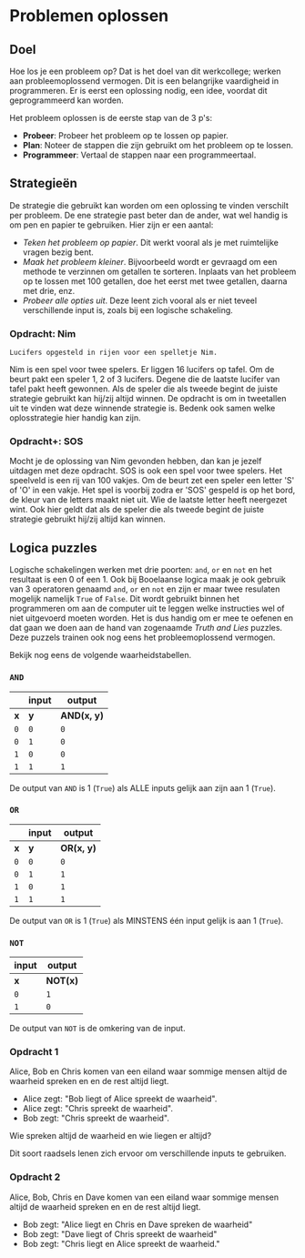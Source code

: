 # Problemen oplossen

## Doel

Hoe los je een probleem op? Dat is het doel van dit werkcollege; werken aan probleemoplossend vermogen. Dit is een belangrijke vaardigheid in programmeren. Er is eerst een oplossing nodig, een idee, voordat dit geprogrammeerd kan worden.

Het probleem oplossen is de eerste stap van de 3 p's:

- **Probeer**: Probeer het probleem op te lossen op papier.
- **Plan**: Noteer de stappen die zijn gebruikt om het probleem op te lossen.
- **Programmeer**: Vertaal de stappen naar een programmeertaal.

## Strategieën

De strategie die gebruikt kan worden om een oplossing te vinden verschilt per probleem. De ene strategie past beter dan de ander, wat wel handig is om pen en papier te gebruiken. Hier zijn er een aantal:

-   *Teken het probleem op papier*. Dit werkt vooral als je met ruimtelijke vragen bezig bent.
-   *Maak het probleem kleiner*. Bijvoorbeeld wordt er gevraagd om een methode te verzinnen om getallen te sorteren. Inplaats van het probleem op te lossen met 100 getallen, doe het eerst met twee getallen, daarna met drie, enz.
-   *Probeer alle opties uit*. Deze leent zich vooral als er niet teveel verschillende input is, zoals bij een logische schakeling.


### Opdracht: Nim

```{figure} images/1/NimGame.png
Lucifers opgesteld in rijen voor een spelletje Nim.
```

Nim is een spel voor twee spelers. Er liggen 16 lucifers op tafel. Om de beurt pakt een speler 1, 2 of 3 lucifers. Degene die de laatste lucifer van tafel pakt heeft gewonnen. Als de speler die als tweede begint de juiste strategie gebruikt kan hij/zij altijd winnen. De opdracht is om in tweetallen uit te vinden wat deze winnende strategie is. Bedenk ook samen welke oplosstrategie hier handig kan zijn.

### Opdracht+: SOS

Mocht je de oplossing van Nim gevonden hebben, dan kan je jezelf uitdagen met deze opdracht. SOS is ook een spel voor twee spelers. Het speelveld is een rij van 100 vakjes. Om de beurt zet een speler een letter 'S' of 'O' in een vakje. Het spel is voorbij zodra er 'SOS' gespeld is op het bord, de kleur van de letters maakt niet uit. Wie de laatste letter heeft neergezet wint. Ook hier geldt dat als de speler die als tweede begint de juiste strategie gebruikt hij/zij altijd kan winnen.

## Logica puzzles

Logische schakelingen werken met drie poorten: `and`, `or` en `not` en het resultaat is een 0 of een 1. Ook bij Booelaanse logica maak je ook gebruik van 3 operatoren genaamd `and`, `or` en `not` en zijn er maar twee resulaten mogelijk namelijk `True` of `False`. Dit wordt gebruikt binnen het programmeren om aan de computer uit te leggen welke instructies wel of niet uitgevoerd moeten worden. Het is dus handig om er mee te oefenen en dat gaan we doen aan de hand van zogenaamde *Truth and Lies* puzzles. Deze puzzels trainen ook nog eens het probleemoplossend vermogen.

Bekijk nog eens de volgende waarheidstabellen.

### `AND`

|       | input | output        |
|-------|-------|---------------|
| **x** | **y** | **AND(x, y)** |
|  `0`  |  `0`  |      `0`      |
|  `0`  |  `1`  |      `0`      |
|  `1`  |  `0`  |      `0`      |
|  `1`  |  `1`  |      `1`      |

De output van `AND` is 1 (`True`) als ALLE inputs gelijk aan zijn aan 1 (`True`).

### ``OR``

|       | input | output       |
|-------|-------|--------------|
| **x** | **y** | **OR(x, y)** |
|  `0`  |  `0`  |      `0`     |
|  `0`  |  `1`  |      `1`     |
|  `1`  |  `0`  |      `1`     |
|  `1`  |  `1`  |      `1`     |

De output van `OR` is 1 (`True`) als MINSTENS één input gelijk is aan 1 (`True`).

### `NOT`

| input | output     |
|-------|------------|
| **x** | **NOT(x)** |
|  `0`  |     `1`    |
|  `1`  |     `0`    |

De output van `NOT` is de omkering van de input.

### Opdracht 1

Alice, Bob en Chris komen van een eiland waar sommige mensen altijd de waarheid spreken en en de rest altijd liegt.

- Alice zegt: "Bob liegt of Alice spreekt de waarheid".
- Alice zegt: "Chris spreekt de waarheid".
- Bob zegt: "Chris spreekt de waarheid".

Wie spreken altijd de waarheid en wie liegen er altijd?


Dit soort raadsels lenen zich ervoor om verschillende inputs te gebruiken.

### Opdracht 2

Alice, Bob, Chris en Dave komen van een eiland waar sommige mensen altijd de waarheid spreken en en de rest altijd liegt.

- Bob zegt: "Alice liegt en Chris en Dave spreken de waarheid"
- Bob zegt: "Dave liegt of Chris spreekt de waarheid"
- Bob zegt: "Chris liegt en Alice spreekt de waarheid."

